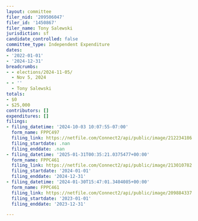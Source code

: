 ```yaml
---
layout: committee
filer_nid: '209506047'
filer_id: '1450867'
filer_name: Tony Salewski
jurisdiction: sf
candidate_controlled: false
committee_type: Independent Expenditure
dates:
- '2022-01-01'
- '2024-12-31'
breadcrumbs:
- - elections/2024-11-05/
  - Nov 5, 2024
- - ''
  - Tony Salewski
totals:
- $0
- $25,000
contributors: []
expenditures: []
filings:
- filing_datetime: '2024-10-03 10:07:55-07:00'
  form_name: FPPC497
  filing_link: https://netfile.com/Connect2/api/public/image/212234186
  filing_startdate: .nan
  filing_enddate: .nan
- filing_datetime: '2025-01-31T00:35:21.0375477+00:00'
  form_name: FPPC461
  filing_link: https://netfile.com/Connect2/api/public/image/213010782
  filing_startdate: '2024-01-01'
  filing_enddate: '2024-12-31'
- filing_datetime: '2024-01-30T15:47:01.3404085+00:00'
  form_name: FPPC461
  filing_link: https://netfile.com/Connect2/api/public/image/209884337
  filing_startdate: '2023-01-01'
  filing_enddate: '2023-12-31'

---
```

